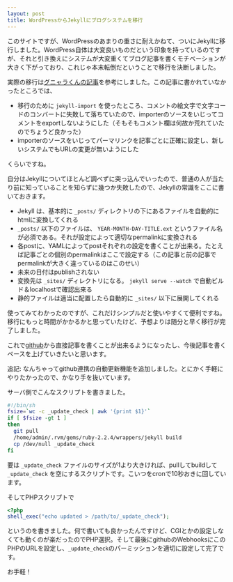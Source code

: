 ```yaml
---
layout: post
title: WordPressからJekyllにブログシステムを移行
---
```

このサイトですが、WordPressのあまりの重さに耐えかねて、ついにJekyllに移行しました。WordPress自体は大変良いものだという印象を持っているのですが、それと引き換えにシステムが大変重くてブログ記事を書くモチベーションが大きく下がっており、これじゃ本末転倒だということで移行を決断しました。




実際の移行は[グニャラくんの記事](http://blog.wktk.co.jp/ja/entry/2013/04/26/wordpress-to-jekyll)を参考にしました。この記事に書かれていなかったところでは、

- 移行のために `jekyll-import` を使ったところ、コメントの絵文字で文字コードのコンバートに失敗して落ちていたので、importerのソースをいじってコメントをexportしないようにした（そもそもコメント欄は何故か荒れていたのでちょうど良かった）
- importerのソースをいじってパーマリンクを記事ごとに正確に設定し、新しいシステムでもURLの変更が無いようにした

くらいですね。

自分はJekyllについてほとんど調べずに突っ込んでいったので、普通の人が当たり前に知っていることを知らずに幾つか失敗したので、Jekyllの常識をここに書いておきます。

- Jekyll は、基本的に `_posts/` ディレクトリの下にあるファイルを自動的にhtmlに変換してくれる
- `_posts/` 以下のファイルは、 `YEAR-MONTH-DAY-TITLE.ext` というファイル名が必須である。それが設定によって適切なpermalinkに変換される
- 各postに、YAMLによってpostそれぞれの設定を書くことが出来る。たとえば記事ごとの個別のpermalinkはここで設定する（この記事と前の記事でpermalinkが大きく違っているのはこのせい）
- 未来の日付はpublishされない
- 変換先は `_sites/` ディレクトリになる。 `jekyll serve --watch` で自動ビルド＆localhostで確認出来る
- 静的ファイルは適当に配置したら自動的に `_sites/` 以下に展開してくれる

使ってみてわかったのですが、これだけシンプルだと使いやすくて便利ですね。移行にもっと時間がかかるかと思っていたけど、予想よりは随分と早く移行が完了しました。

これで[github](http://github.com/tkihira/nmi.jp)から直接記事を書くことが出来るようになったし、今後記事を書くペースを上げていきたいと思います。

追記:
なんちゃってgithub連携の自動更新機能を追加しました。とにかく手軽にやりたかったので、かなり手を抜いています。

サーバ側でこんなスクリプトを書きました。

```sh
#!/bin/sh
fsize=`wc -c _update_check | awk '{print $1}'`
if [ $fsize -gt 1 ]
then
  git pull
  /home/admin/.rvm/gems/ruby-2.2.4/wrappers/jekyll build
  cp /dev/null _update_check
fi
```

要は `_update_check` ファイルのサイズが1より大きければ、pullしてbuildして `_update_check` を空にするスクリプトです。こいつをcronで10秒おきに回しています。

そしてPHPスクリプトで

```php
<?php
shell_exec("echo updated > /path/to/_update_check");
```

というのを書きました。何で書いても良かったんですけど、CGIとかの設定しなくても動くのが楽だったのでPHP選択。そして最後にgithubのWebhooksにこのPHPのURLを設定し、`_update_check`のパーミッションを適切に設定して完了です。

お手軽！
